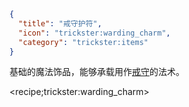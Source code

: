 ```json
{
  "title": "戒守护符",
  "icon": "trickster:warding_charm",
  "category": "trickster:items"
}
```

基础的魔法饰品，能够承载用作[戒守](^trickster:concepts/ward)的法术。

<recipe;trickster:warding_charm>
